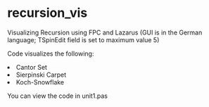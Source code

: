# recursion_vis
 Visualizing Recursion using FPC and Lazarus (GUI is in the German language; TSpinEdit field is set to maximum value 5)

Code visualizes the following:
<li>Cantor Set</li>
<li>Sierpinski Carpet</li>
<li>Koch-Snowflake</li>



You can view the code in unit1.pas
